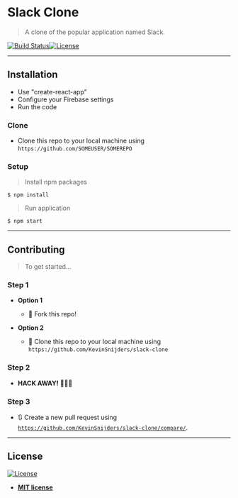 # Slack Clone

> A clone of the popular application named Slack.

[![Build Status](http://img.shields.io/travis/badges/badgerbadgerbadger.svg?style=flat-square)](https://travis-ci.org/badges/badgerbadgerbadger)[![License](http://img.shields.io/:license-mit-blue.svg?style=flat-square)](http://badges.mit-license.org)

---

## Installation

- Use "create-react-app"
- Configure your Firebase settings
- Run the code

### Clone

- Clone this repo to your local machine using `https://github.com/SOMEUSER/SOMEREPO`

### Setup

> Install npm packages

```shell
$ npm install
```

> Run application

```shell
$ npm start
```

---

## Contributing

> To get started...

### Step 1

- **Option 1**

  - 🍴 Fork this repo!

- **Option 2**
  - 👯 Clone this repo to your local machine using `https://github.com/KevinSnijders/slack-clone`

### Step 2

- **HACK AWAY!** 🔨🔨🔨

### Step 3

- 🔃 Create a new pull request using <a href="https://github.com/KevinSnijders/slack-clone/compare/" target="_blank">`https://github.com/KevinSnijders/slack-clone/compare/`</a>.

---

## License

[![License](http://img.shields.io/:license-mit-blue.svg?style=flat-square)](http://badges.mit-license.org)

- **[MIT license](http://opensource.org/licenses/mit-license.php)**
